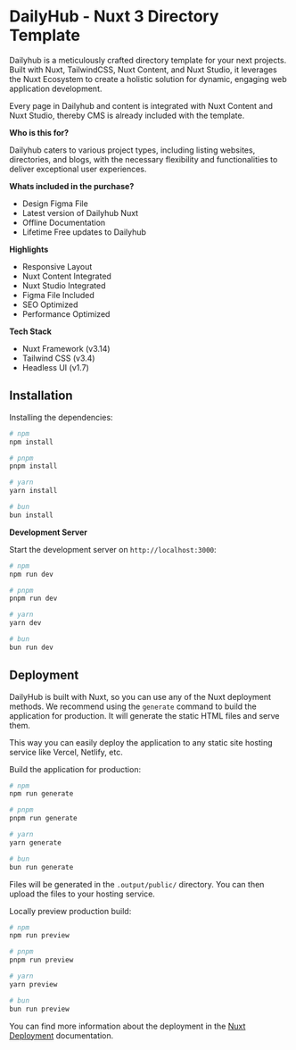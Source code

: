 # DailyHub - Nuxt 3 Directory Template

Dailyhub is a meticulously crafted directory template for your next projects. Built with Nuxt, TailwindCSS, Nuxt Content, and Nuxt Studio, it leverages the Nuxt Ecosystem to create a holistic solution for dynamic, engaging web application development.

Every page in Dailyhub and content is integrated with Nuxt Content and Nuxt Studio, thereby CMS is already included with the template.

**Who is this for?**

Dailyhub caters to various project types, including listing websites, directories, and blogs, with the necessary flexibility and functionalities to deliver exceptional user experiences.

**Whats included in the purchase?**

- Design Figma File
- Latest version of Dailyhub Nuxt
- Offline Documentation
- Lifetime Free updates to Dailyhub

**Highlights**

- Responsive Layout
- Nuxt Content Integrated
- Nuxt Studio Integrated
- Figma File Included
- SEO Optimized
- Performance Optimized

**Tech Stack**

- Nuxt Framework (v3.14)
- Tailwind CSS (v3.4)
- Headless UI (v1.7)

## Installation

Installing the dependencies:

```bash
# npm
npm install

# pnpm
pnpm install

# yarn
yarn install

# bun
bun install
```

**Development Server**

Start the development server on `http://localhost:3000`:

```bash
# npm
npm run dev

# pnpm
pnpm run dev

# yarn
yarn dev

# bun
bun run dev
```

## Deployment

DailyHub is built with Nuxt, so you can use any of the Nuxt deployment methods. We recommend using the `generate` command to build the application for production. It will generate the static HTML files and serve them.

This way you can easily deploy the application to any static site hosting service like Vercel, Netlify, etc.

Build the application for production:

```bash
# npm
npm run generate

# pnpm
pnpm run generate

# yarn
yarn generate

# bun
bun run generate
```

Files will be generated in the `.output/public/` directory. You can then upload the files to your hosting service.

Locally preview production build:

```bash
# npm
npm run preview

# pnpm
pnpm run preview

# yarn
yarn preview

# bun
bun run preview
```

You can find more information about the deployment in the [Nuxt Deployment](https://nuxt.com/docs/getting-started/deployment) documentation.
